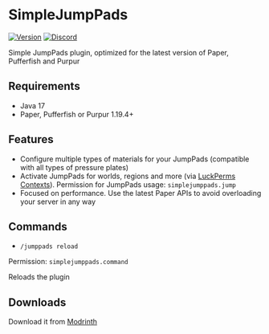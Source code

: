 # SimpleJumpPads
[![Version](https://img.shields.io/github/v/release/4drian3d/SimpleJumpPads?color=FFF0&style=flat-square)](https://modrinth.com/mod/simplejumppads)
[![Discord](https://img.shields.io/discord/899740810956910683?color=7289da&label=Discord)](https://discord.gg/5NMMzK5mAn)

Simple JumpPads plugin, optimized for the latest version of Paper, Pufferfish and Purpur

## Requirements
- Java 17
- Paper, Pufferfish or Purpur 1.19.4+

## Features
- Configure multiple types of materials for your JumpPads (compatible with all types of pressure plates)
- Activate JumpPads for worlds, regions and more (via [LuckPerms Contexts](https://luckperms.net/wiki/Context)).
Permission for JumpPads usage: `simplejumppads.jump`
- Focused on performance. Use the latest Paper APIs to avoid overloading your server in any way

## Commands

- `/jumppads reload`

Permission: `simplejumppads.command`

Reloads the plugin

## Downloads

Download it from [Modrinth](https://modrinth.com/plugin/simplejumppads)
